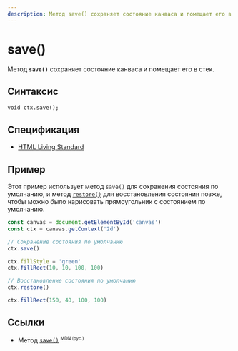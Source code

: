 ```yaml
---
description: Метод save() сохраняет состояние канваса и помещает его в стек
---
```


# save()

Метод **`save()`** сохраняет состояние канваса и помещает его в стек.

## Синтаксис

```
void ctx.save();
```

## Спецификация

- [HTML Living Standard](https://html.spec.whatwg.org/multipage/canvas.html#dom-context-2d-save)

## Пример

Этот пример использует метод `save()` для сохранения состояния по умолчанию, и метод [`restore()`](restore.md) для восстановления состояния позже, чтобы можно было нарисовать прямоугольник с состоянием по умолчанию.

```js
const canvas = document.getElementById('canvas')
const ctx = canvas.getContext('2d')

// Сохранение состояния по умолчанию
ctx.save()

ctx.fillStyle = 'green'
ctx.fillRect(10, 10, 100, 100)

// Восстановление состояния по умолчанию
ctx.restore()

ctx.fillRect(150, 40, 100, 100)
```

## Ссылки

- Метод [`save()`](https://developer.mozilla.org/ru/docs/Web/API/CanvasRenderingContext2D/save) <sup><small>MDN (рус.)</small></sup>
